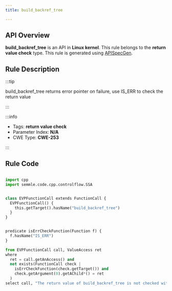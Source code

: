 ```yaml
---
title: build_backref_tree

---
```



## API Overview
**build_backref_tree** is an API in **Linux kernel**. This rule belongs to the **return value check** type. This rule is generated using [APISpecGen](../../tools/APISpecGen).
## Rule Description

:::tip

build_backref_tree returns error pointer on failure, use IS_ERR to check the return value

:::

:::info

- Tags: **return value check**
- Parameter Index: **N/A**
- CWE Type: **CWE-253**

:::

## Rule Code
```python

import cpp
import semmle.code.cpp.controlflow.SSA


class EVPFunctionCall extends FunctionCall {
  EVPFunctionCall() {
    this.getTarget().hasName("build_backref_tree")
  }
}


predicate isErrCheckFunction(Function f) {
  f.hasName("IS_ERR") 
}

from EVPFunctionCall call, ValueAccess ret
where
  ret = call.getAnAccess() and
  not exists(FunctionCall check |
    isErrCheckFunction(check.getTarget()) and
    check.getArgument(0).getAChild*() = ret
  )
select call, "The return value of build_backref_tree is not checked with IS_ERR."
    
```